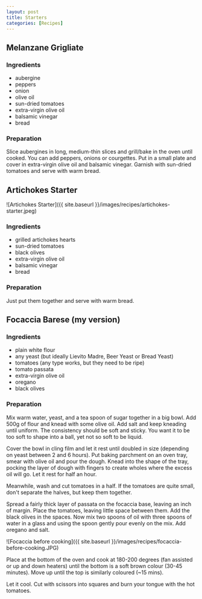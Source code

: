 ```yaml
---
layout: post
title: Starters
categories: [Recipes]
---
```


## Melanzane Grigliate
### Ingredients
- aubergine
- peppers
- onion
- olive oil
- sun-dried tomatoes
- extra-virgin olive oil
- balsamic vinegar
- bread
### Preparation
Slice aubergines in long, medium-thin slices and grill/bake in the oven until cooked. You can add peppers, onions or courgettes.
Put in a small plate and cover in extra-virgin olive oil and balsamic vinegar. Garnish with sun-dried tomatoes and serve with warm bread.

## Artichokes Starter
![Artichokes Starter]({{ site.baseurl }}/images/recipes/artichokes-starter.jpeg)

### Ingredients
- grilled artichokes hearts
- sun-dried tomatoes
- black olives
- extra-virgin olive oil
- balsamic vinegar
- bread
### Preparation
Just put them together and serve with warm bread.



## Focaccia Barese (my version)
### Ingredients
- plain white flour
- any yeast (but ideally Lievito Madre, Beer Yeast or Bread Yeast)
- tomatoes (any type works, but they need to be ripe)
- tomato passata
- extra-virgin olive oil
- oregano
- black olives

### Preparation
Mix warm water, yeast, and a tea spoon of sugar together in a big bowl. Add 500g of flour and knead with some olive oil. Add salt and keep kneading until uniform. The consistency should be soft and sticky. You want it to be too soft to shape into a ball, yet not so soft to be liquid.

Cover the bowl in cling film and let it rest until doubled in size (depending on yeast between 2 and 6 hours). 
Put baking parchment on an oven tray, smear with olive oil and pour the dough. Knead into the shape of the tray, pocking the layer of dough with fingers to create wholes where the excess oil will go. Let it rest for half an hour.

Meanwhile, wash and cut tomatoes in a half. If the tomatoes are quite small, don't separate the halves, but keep them together. 

Spread a fairly thick layer of passata on the focaccia base, leaving an inch of margin. Place the tomatoes, leaving little space between them. Add the black olives in the spaces. Now mix two spoons of oil with three spoons of water in a glass and using the spoon gently pour evenly on the mix. Add oregano and salt.

![Focaccia before cooking]({{ site.baseurl }}/images/recipes/focaccia-before-cooking.JPG)


Place at the bottom of the oven and cook at 180-200 degrees (fan assisted or up and down heaters) until the bottom is a soft brown colour (30-45 minutes). Move up until the top is similarly coloured (~15 mins).

Let it cool. Cut with scissors into squares and burn your tongue with the hot tomatoes.

